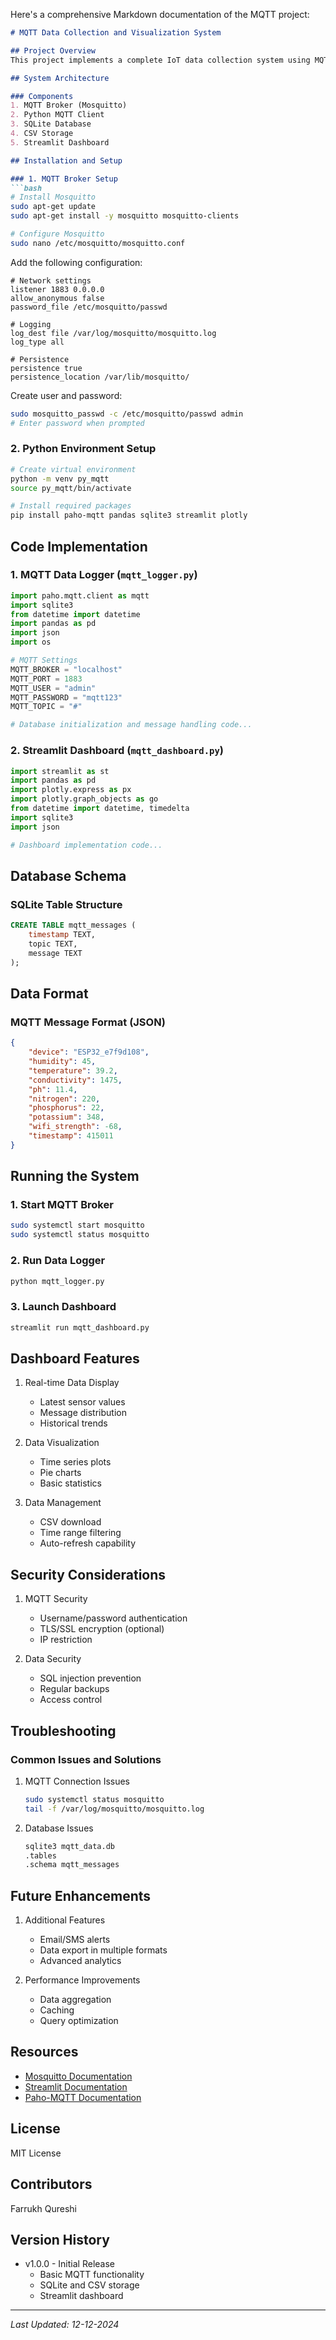 Here's a comprehensive Markdown documentation of the MQTT project:

```markdown
# MQTT Data Collection and Visualization System

## Project Overview
This project implements a complete IoT data collection system using MQTT protocol, with data storage and real-time visualization capabilities. The system collects sensor data from ESP32 devices, stores it in both SQL and CSV formats, and provides a real-time dashboard for monitoring.

## System Architecture

### Components
1. MQTT Broker (Mosquitto)
2. Python MQTT Client
3. SQLite Database
4. CSV Storage
5. Streamlit Dashboard

## Installation and Setup

### 1. MQTT Broker Setup
```bash
# Install Mosquitto
sudo apt-get update
sudo apt-get install -y mosquitto mosquitto-clients

# Configure Mosquitto
sudo nano /etc/mosquitto/mosquitto.conf
```

Add the following configuration:
```
# Network settings
listener 1883 0.0.0.0
allow_anonymous false
password_file /etc/mosquitto/passwd

# Logging
log_dest file /var/log/mosquitto/mosquitto.log
log_type all

# Persistence
persistence true
persistence_location /var/lib/mosquitto/
```

Create user and password:
```bash
sudo mosquitto_passwd -c /etc/mosquitto/passwd admin
# Enter password when prompted
```

### 2. Python Environment Setup
```bash
# Create virtual environment
python -m venv py_mqtt
source py_mqtt/bin/activate

# Install required packages
pip install paho-mqtt pandas sqlite3 streamlit plotly
```

## Code Implementation

### 1. MQTT Data Logger (`mqtt_logger.py`)
```python
import paho.mqtt.client as mqtt
import sqlite3
from datetime import datetime
import pandas as pd
import json
import os

# MQTT Settings
MQTT_BROKER = "localhost"
MQTT_PORT = 1883
MQTT_USER = "admin"
MQTT_PASSWORD = "mqtt123"
MQTT_TOPIC = "#"

# Database initialization and message handling code...
```

### 2. Streamlit Dashboard (`mqtt_dashboard.py`)
```python
import streamlit as st
import pandas as pd
import plotly.express as px
import plotly.graph_objects as go
from datetime import datetime, timedelta
import sqlite3
import json

# Dashboard implementation code...
```

## Database Schema

### SQLite Table Structure
```sql
CREATE TABLE mqtt_messages (
    timestamp TEXT,
    topic TEXT,
    message TEXT
);
```

## Data Format

### MQTT Message Format (JSON)
```json
{
    "device": "ESP32_e7f9d108",
    "humidity": 45,
    "temperature": 39.2,
    "conductivity": 1475,
    "ph": 11.4,
    "nitrogen": 220,
    "phosphorus": 22,
    "potassium": 348,
    "wifi_strength": -68,
    "timestamp": 415011
}
```

## Running the System

### 1. Start MQTT Broker
```bash
sudo systemctl start mosquitto
sudo systemctl status mosquitto
```

### 2. Run Data Logger
```bash
python mqtt_logger.py
```

### 3. Launch Dashboard
```bash
streamlit run mqtt_dashboard.py
```

## Dashboard Features

1. Real-time Data Display
   - Latest sensor values
   - Message distribution
   - Historical trends

2. Data Visualization
   - Time series plots
   - Pie charts
   - Basic statistics

3. Data Management
   - CSV download
   - Time range filtering
   - Auto-refresh capability

## Security Considerations

1. MQTT Security
   - Username/password authentication
   - TLS/SSL encryption (optional)
   - IP restriction

2. Data Security
   - SQL injection prevention
   - Regular backups
   - Access control

## Troubleshooting

### Common Issues and Solutions

1. MQTT Connection Issues
   ```bash
   sudo systemctl status mosquitto
   tail -f /var/log/mosquitto/mosquitto.log
   ```

2. Database Issues
   ```bash
   sqlite3 mqtt_data.db
   .tables
   .schema mqtt_messages
   ```

## Future Enhancements

1. Additional Features
   - Email/SMS alerts
   - Data export in multiple formats
   - Advanced analytics

2. Performance Improvements
   - Data aggregation
   - Caching
   - Query optimization

## Resources

- [Mosquitto Documentation](https://mosquitto.org/documentation/)
- [Streamlit Documentation](https://docs.streamlit.io/)
- [Paho-MQTT Documentation](https://www.eclipse.org/paho/index.php?page=clients/python/docs/index.php)

## License
MIT License

## Contributors
Farrukh Qureshi

## Version History
- v1.0.0 - Initial Release
  - Basic MQTT functionality
  - SQLite and CSV storage
  - Streamlit dashboard

---

*Last Updated: 12-12-2024*
